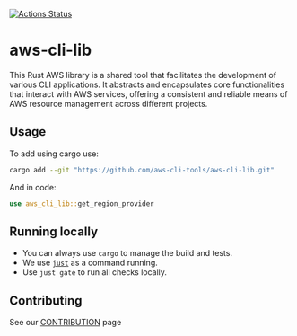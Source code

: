 [![Actions Status](https://github.com/aws-cli-tools/aws-cli-lib/workflows/Code%20Gating/badge.svg?branch=main)](https://github.com/aws-cli-tools/aws-cli-lib/workflows/Code%20Gating/badge.svg?branch=main)

# aws-cli-lib
This Rust AWS library is a shared tool that facilitates the development of various CLI applications. It abstracts and encapsulates core functionalities that interact with AWS services, offering a consistent and reliable means of AWS resource management across different projects.


## Usage
To add using cargo use:
```bash
cargo add --git "https://github.com/aws-cli-tools/aws-cli-lib.git"
```
And in code:
```rust
use aws_cli_lib::get_region_provider
```

## Running locally
* You can always use `cargo` to manage the build and tests.
* We use [`just`](https://github.com/casey/just) as a command running.
* Use `just gate` to run all checks locally.

## Contributing
See our [CONTRIBUTION](CONTRIBUTION.md) page
